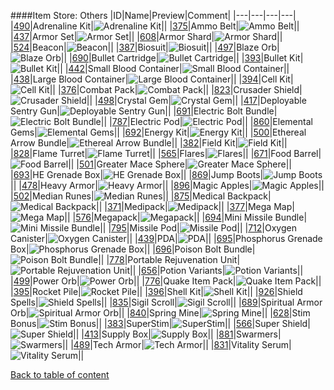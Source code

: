 ####Item Store: Others
|ID|Name|Preview|Comment|
|---|---|---|---|
|[490](https://github.com/alexey-lysiuk/Realm667-AAA-Cache/raw/master/0490.zip)|Adrenaline Kit|![Adrenaline Kit](http://www.realm667.com//images/content/repository/itemstore/AdrenalineKit.png)||
|[375](https://github.com/alexey-lysiuk/Realm667-AAA-Cache/raw/master/0375.zip)|Ammo Belt|![Ammo Belt](http://www.realm667.com//images/content/repository/itemstore/AmmoBelt.png)||
|[437](https://github.com/alexey-lysiuk/Realm667-AAA-Cache/raw/master/0437.zip)|Armor Set|![Armor Set](http://www.realm667.com//images/content/repository/itemstore/Armor%20Set.png)||
|[608](https://github.com/alexey-lysiuk/Realm667-AAA-Cache/raw/master/0608.zip)|Armor Shard|![Armor Shard](http://www.realm667.com//images/content/repository/itemstore/ArmorShard.png)||
|[524](https://github.com/alexey-lysiuk/Realm667-AAA-Cache/raw/master/0524.zip)|Beacon|![Beacon](http://www.realm667.com//images/content/repository/itemstore/Beacon.png)||
|[387](https://github.com/alexey-lysiuk/Realm667-AAA-Cache/raw/master/0387.zip)|Biosuit|![Biosuit](http://www.realm667.com//images/content/repository/itemstore/Biosuit.png)||
|[497](https://github.com/alexey-lysiuk/Realm667-AAA-Cache/raw/master/0497.zip)|Blaze Orb|![Blaze Orb](http://www.realm667.com//images/content/repository/itemstore/BlazeOrb.png)||
|[690](https://github.com/alexey-lysiuk/Realm667-AAA-Cache/raw/master/0690.zip)|Bullet Cartridge|![Bullet Cartridge](http://www.realm667.com//images/content/repository/itemstore/BulletCartridge.png)||
|[393](https://github.com/alexey-lysiuk/Realm667-AAA-Cache/raw/master/0393.zip)|Bullet Kit|![Bullet Kit](http://www.realm667.com//images/content/repository/itemstore/Bullet%20Kit.png)||
|[442](https://github.com/alexey-lysiuk/Realm667-AAA-Cache/raw/master/0442.zip)|Small Blood Container|![Small Blood Container](http://www.realm667.com//images/content/repository/itemstore/Small%20Blood%20Container.png)||
|[438](https://github.com/alexey-lysiuk/Realm667-AAA-Cache/raw/master/0438.zip)|Large Blood Container|![Large Blood Container](http://www.realm667.com//images/content/repository/itemstore/Large%20Blood%20Container.png)||
|[394](https://github.com/alexey-lysiuk/Realm667-AAA-Cache/raw/master/0394.zip)|Cell Kit|![Cell Kit](http://www.realm667.com//images/content/repository/itemstore/Cell%20Kit.png)||
|[376](https://github.com/alexey-lysiuk/Realm667-AAA-Cache/raw/master/0376.zip)|Combat Pack|![Combat Pack](http://www.realm667.com//images/content/repository/itemstore/CombatPack.png)||
|[823](https://github.com/alexey-lysiuk/Realm667-AAA-Cache/raw/master/0823.zip)|Crusader Shield|![Crusader Shield](http://www.realm667.com//images/content/repository/itemstore/CrusaderShield.png)||
|[498](https://github.com/alexey-lysiuk/Realm667-AAA-Cache/raw/master/0498.zip)|Crystal Gem|![Crystal Gem](http://www.realm667.com//images/content/repository/itemstore/CrystalGem.png)||
|[417](https://github.com/alexey-lysiuk/Realm667-AAA-Cache/raw/master/0417.zip)|Deployable Sentry Gun|![Deployable Sentry Gun](http://www.realm667.com//images/content/repository/itemstore/DeployableSentryGun.png)||
|[691](https://github.com/alexey-lysiuk/Realm667-AAA-Cache/raw/master/0691.zip)|Electric Bolt Bundle|![Electric Bolt Bundle](http://www.realm667.com//images/content/repository/itemstore/ElectricBoltBundle.png)||
|[787](https://github.com/alexey-lysiuk/Realm667-AAA-Cache/raw/master/0787.zip)|Electric Pod|![Electric Pod](http://www.realm667.com//images/content/repository/itemstore/ElectricPod.png)||
|[860](https://github.com/alexey-lysiuk/Realm667-AAA-Cache/raw/master/0860.zip)|Elemental Gems|![Elemental Gems](http://www.realm667.com//images/content/repository/itemstore/ElementalGems.png)||
|[692](https://github.com/alexey-lysiuk/Realm667-AAA-Cache/raw/master/0692.zip)|Energy Kit|![Energy Kit](http://www.realm667.com//images/content/repository/itemstore/EnergyKit.png)||
|[500](https://github.com/alexey-lysiuk/Realm667-AAA-Cache/raw/master/0500.zip)|Ethereal Arrow Bundle|![Ethereal Arrow Bundle](http://www.realm667.com//images/content/repository/itemstore/EtherealArrowBundle.png)||
|[382](https://github.com/alexey-lysiuk/Realm667-AAA-Cache/raw/master/0382.zip)|Field Kit|![Field Kit](http://www.realm667.com//images/content/repository/itemstore/FieldKit.png)||
|[828](https://github.com/alexey-lysiuk/Realm667-AAA-Cache/raw/master/0828.zip)|Flame Turret|![Flame Turret](http://www.realm667.com//images/content/repository/itemstore/FlameTurret.png)||
|[565](https://github.com/alexey-lysiuk/Realm667-AAA-Cache/raw/master/0565.zip)|Flares|![Flares](http://www.realm667.com//images/content/repository/itemstore/Flares.png)||
|[671](https://github.com/alexey-lysiuk/Realm667-AAA-Cache/raw/master/0671.zip)|Food Barrel|![Food Barrel](http://www.realm667.com//images/content/repository/propstop/FoodBarrel.png)||
|[501](https://github.com/alexey-lysiuk/Realm667-AAA-Cache/raw/master/0501.zip)|Greater Mace Sphere|![Greater Mace Sphere](http://www.realm667.com//images/content/repository/itemstore/GreaterMaceSphere.png)||
|[693](https://github.com/alexey-lysiuk/Realm667-AAA-Cache/raw/master/0693.zip)|HE Grenade Box|![HE Grenade Box](http://www.realm667.com//images/content/repository/itemstore/HEGrenadeBox.png)||
|[869](https://github.com/alexey-lysiuk/Realm667-AAA-Cache/raw/master/0869.zip)|Jump Boots|![Jump Boots](http://www.realm667.com//images/content/repository/itemstore/JumpBoots.png)||
|[478](https://github.com/alexey-lysiuk/Realm667-AAA-Cache/raw/master/0478.zip)|Heavy Armor|![Heavy Armor](http://www.realm667.com//images/content/repository/itemstore/HeavyArmor.png)||
|[896](https://github.com/alexey-lysiuk/Realm667-AAA-Cache/raw/master/0896.zip)|Magic Apples|![Magic Apples](http://www.realm667.com//images/content/repository/itemstore/MagicApples.png)||
|[502](https://github.com/alexey-lysiuk/Realm667-AAA-Cache/raw/master/0502.zip)|Median Runes|![Median Runes](http://www.realm667.com//images/content/repository/itemstore/MedianRunes.png)||
|[875](https://github.com/alexey-lysiuk/Realm667-AAA-Cache/raw/master/0875.zip)|Medical Backpack|![Medical Backpack](http://www.realm667.com//images/content/repository/itemstore/MedicalBackpack.png)||
|[371](https://github.com/alexey-lysiuk/Realm667-AAA-Cache/raw/master/0371.zip)|Medipack|![Medipack](http://www.realm667.com//images/content/repository/itemstore/Medipack.png)||
|[377](https://github.com/alexey-lysiuk/Realm667-AAA-Cache/raw/master/0377.zip)|Mega Map|![Mega Map](http://www.realm667.com//images/content/repository/itemstore/MegaMap.png)||
|[576](https://github.com/alexey-lysiuk/Realm667-AAA-Cache/raw/master/0576.zip)|Megapack|![Megapack](http://www.realm667.com//images/content/repository/itemstore/Megapack.png)||
|[694](https://github.com/alexey-lysiuk/Realm667-AAA-Cache/raw/master/0694.zip)|Mini Missile Bundle|![Mini Missile Bundle](http://www.realm667.com//images/content/repository/itemstore/MiniMissileBundle.png)||
|[795](https://github.com/alexey-lysiuk/Realm667-AAA-Cache/raw/master/0795.zip)|Missile Pod|![Missile Pod](http://www.realm667.com//images/content/repository/itemstore/MissilePod.png)||
|[712](https://github.com/alexey-lysiuk/Realm667-AAA-Cache/raw/master/0712.zip)|Oxygen Canister|![Oxygen Canister](http://www.realm667.com//images/content/repository/itemstore/OxygenCanister.png)||
|[439](https://github.com/alexey-lysiuk/Realm667-AAA-Cache/raw/master/0439.zip)|PDA|![PDA](http://www.realm667.com//images/content/repository/itemstore/PDA.png)||
|[695](https://github.com/alexey-lysiuk/Realm667-AAA-Cache/raw/master/0695.zip)|Phosphorus Grenade Box|![Phosphorus Grenade Box](http://www.realm667.com//images/content/repository/itemstore/PhosphorusGrenadeBox.png)||
|[696](https://github.com/alexey-lysiuk/Realm667-AAA-Cache/raw/master/0696.zip)|Poison Bolt Bundle|![Poison Bolt Bundle](http://www.realm667.com//images/content/repository/itemstore/PoisonBoltBundle.png)||
|[778](https://github.com/alexey-lysiuk/Realm667-AAA-Cache/raw/master/0778.zip)|Portable Rejuvenation Unit|![Portable Rejuvenation Unit](http://www.realm667.com//images/content/repository/itemstore/PortableRejuvenationUnit.png)||
|[656](https://github.com/alexey-lysiuk/Realm667-AAA-Cache/raw/master/0656.zip)|Potion Variants|![Potion Variants](http://www.realm667.com//images/content/repository/itemstore/Potions.png)||
|[499](https://github.com/alexey-lysiuk/Realm667-AAA-Cache/raw/master/0499.zip)|Power Orb|![Power Orb](http://www.realm667.com//images/content/repository/itemstore/PowerOrb.png)||
|[776](https://github.com/alexey-lysiuk/Realm667-AAA-Cache/raw/master/0776.zip)|Quake Item Pack|![Quake Item Pack](http://www.realm667.com//images/content/repository/itemstore/QuakeItemPack.png)||
|[395](https://github.com/alexey-lysiuk/Realm667-AAA-Cache/raw/master/0395.zip)|Rocket Pile|![Rocket Pile](http://www.realm667.com//images/content/repository/itemstore/Rocket%20Pile.png)||
|[396](https://github.com/alexey-lysiuk/Realm667-AAA-Cache/raw/master/0396.zip)|Shell Kit|![Shell Kit](http://www.realm667.com//images/content/repository/itemstore/Shell%20Kit.png)||
|[926](https://github.com/alexey-lysiuk/Realm667-AAA-Cache/raw/master/0926.zip)|Shield Spells|![Shield Spells](http://www.realm667.com//images/content/repository/itemstore/ShieldSpells.png)||
|[835](https://github.com/alexey-lysiuk/Realm667-AAA-Cache/raw/master/0835.zip)|Sigil Scroll|![Sigil Scroll](http://www.realm667.com//images/content/repository/itemstore/SigilScroll.png)||
|[689](https://github.com/alexey-lysiuk/Realm667-AAA-Cache/raw/master/0689.zip)|Spiritual Armor Orb|![Spiritual Armor Orb](http://www.realm667.com//images/content/repository/itemstore/SpiritualArmorOrb.png)||
|[840](https://github.com/alexey-lysiuk/Realm667-AAA-Cache/raw/master/0840.zip)|Spring Mine|![Spring Mine](http://www.realm667.com//images/content/repository/itemstore/SpringMine.png)||
|[628](https://github.com/alexey-lysiuk/Realm667-AAA-Cache/raw/master/0628.zip)|Stim Bonus|![Stim Bonus](http://www.realm667.com//images/content/repository/itemstore/StimBonus.png)||
|[383](https://github.com/alexey-lysiuk/Realm667-AAA-Cache/raw/master/0383.zip)|SuperStim|![SuperStim](http://www.realm667.com//images/content/repository/itemstore/SuperStim.png)||
|[566](https://github.com/alexey-lysiuk/Realm667-AAA-Cache/raw/master/0566.zip)|Super Shield|![Super Shield](http://www.realm667.com//images/content/repository/itemstore/SuperSheild.png)||
|[413](https://github.com/alexey-lysiuk/Realm667-AAA-Cache/raw/master/0413.zip)|Supply Box|![Supply Box](http://www.realm667.com//images/content/repository/itemstore/SupplyBox.png)||
|[881](https://github.com/alexey-lysiuk/Realm667-AAA-Cache/raw/master/0881.zip)|Swarmers|![Swarmers](http://www.realm667.com//images/content/repository/itemstore/Swarmers.png)||
|[489](https://github.com/alexey-lysiuk/Realm667-AAA-Cache/raw/master/0489.zip)|Tech Armor|![Tech Armor](http://www.realm667.com//images/content/repository/itemstore/TechArmor.png)||
|[831](https://github.com/alexey-lysiuk/Realm667-AAA-Cache/raw/master/0831.zip)|Vitality Serum|![Vitality Serum](http://www.realm667.com//images/content/repository/itemstore/VitalitySerum.png)||

[Back to table of content](../readme.md)
